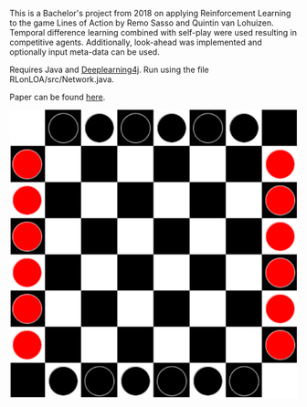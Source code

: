 This is a Bachelor's project from 2018 on applying Reinforcement Learning to the game Lines of Action by Remo Sasso and Quintin van Lohuizen. Temporal difference learning combined with self-play were used resulting in competitive agents. Additionally, look-ahead was implemented and optionally input meta-data can be used.

Requires Java and [Deeplearning4j](https://deeplearning4j.org/). Run using the file RLonLOA/src/Network.java.

Paper can be found [here](https://fse.studenttheses.ub.rug.nl/18121/1/AI_BA_2018_Quintin_van_Lohuizen.pdf).


![](https://github.com/remosasso/Lines-of-Action-using-Reinforcement-Learning/blob/main/target/classes/boardimg.PNG)
